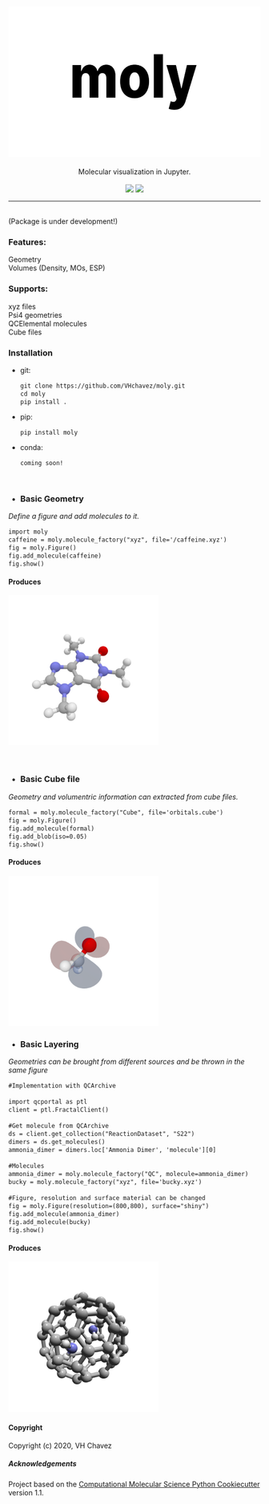 <p align="center">
<br>
<img src="media/title.png" alt="moly" height=300> <br><br>
Molecular visualization in Jupyter.<br><br>
<a href="https://travis-ci.com/VHChavez/moly"><img src="https://travis-ci.com/VHChavez/moly.svg?branch=master" /></a>  
<!--    
<a href="https://lgtm.com/projects/g/VHchavez/moly/context:python"><img src="https://img.shields.io/lgtm/grade/python/g/VHchavez/moly.svg?logo=lgtm&logoWidth=18" /></a>  
-->
<a href="https://opensource.org/licenses/BSD-3-Clause"><img src="https://img.shields.io/badge/License-BSD%203--Clause-blue.svg" /></a>
<br>
</p>

---

<br>
(Package is under development!)


### Features:  
Geometry  
Volumes (Density, MOs, ESP)    

### Supports:
xyz files  
Psi4 geometries  
QCElemental molecules  
Cube files  

### Installation 
* git:
    ```
    git clone https://github.com/VHchavez/moly.git
    cd moly
    pip install .
     ```
* pip:
    ```
    pip install moly
     ```
* conda:
    ```
    coming soon!
    ```
      
<br>

 
* ### Basic Geometry
*Define a figure and add molecules to it.*
 
 ```
 import moly
 caffeine = moly.molecule_factory("xyz", file='/caffeine.xyz')
 fig = moly.Figure()
 fig.add_molecule(caffeine)
 fig.show()
 ```
 
#### Produces
<img src="/media/caffeine.png" alt="caffeine" height=300> <br>

<br>

* ### Basic Cube file 
*Geometry and volumentric information can extracted from cube files.*
 ```
formal = moly.molecule_factory("Cube", file='orbitals.cube')
fig = moly.Figure()
fig.add_molecule(formal)
fig.add_blob(iso=0.05)
fig.show()
 ```
 #### Produces
  <img src="/media/formaldehyde.png" alt="formal" height=300> <br>
  
  
* ### Basic Layering
*Geometries can be brought from different sources and be thrown in the same figure*
 ```
#Implementation with QCArchive

import qcportal as ptl
client = ptl.FractalClient()

#Get molecule from QCArchive
ds = client.get_collection("ReactionDataset", "S22")
dimers = ds.get_molecules()
ammonia_dimer = dimers.loc['Ammonia Dimer', 'molecule'][0]

#Molecules
ammonia_dimer = moly.molecule_factory("QC", molecule=ammonia_dimer)
bucky = moly.molecule_factory("xyz", file='bucky.xyz')

#Figure, resolution and surface material can be changed
fig = moly.Figure(resolution=(800,800), surface="shiny")
fig.add_molecule(ammonia_dimer)
fig.add_molecule(bucky)
fig.show()
 ```
 
  #### Produces
  <img src="/media/bucky.png" alt="bucky" height=300> <br>
 

 

#### Copyright
Copyright (c) 2020, VH Chavez


##### Acknowledgements
Project based on the 
[Computational Molecular Science Python Cookiecutter](https://github.com/molssi/cookiecutter-cms) version 1.1.
